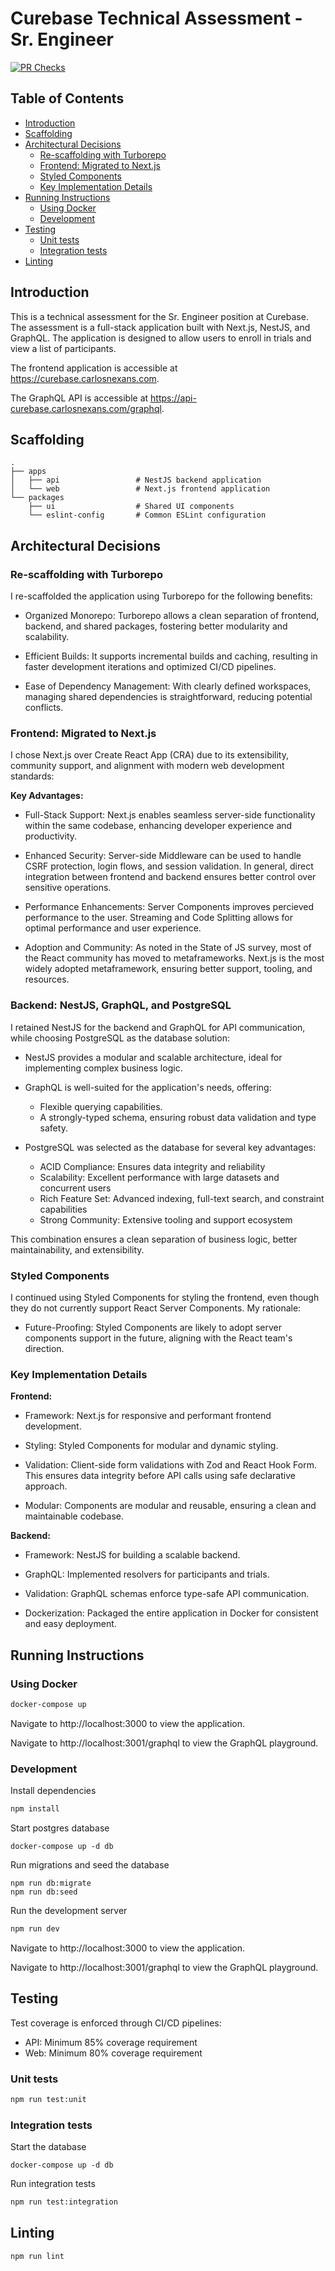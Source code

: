 # Curebase Technical Assessment - Sr. Engineer

[![PR Checks](https://github.com/cdgn-coding/curebase-challenge/actions/workflows/pr_checks.yml/badge.svg?branch=main)](https://github.com/cdgn-coding/curebase-challenge/actions/workflows/pr_checks.yml)

## Table of Contents

- [Introduction](#introduction)
- [Scaffolding](#scaffolding)
- [Architectural Decisions](#architectural-decisions)
  - [Re-scaffolding with Turborepo](#re-scaffolding-with-turborepo)
  - [Frontend: Migrated to Next.js](#frontend-migrated-to-nextjs)
  - [Styled Components](#styled-components)
  - [Key Implementation Details](#key-implementation-details)
- [Running Instructions](#running-instructions)
  - [Using Docker](#using-docker)
  - [Development](#development)
- [Testing](#testing)
  - [Unit tests](#unit-tests)
  - [Integration tests](#integration-tests)
- [Linting](#linting)

## Introduction

This is a technical assessment for the Sr. Engineer position at Curebase. The assessment is a full-stack application built with Next.js, NestJS, and GraphQL. The application is designed to allow users to enroll in trials and view a list of participants.

The frontend application is accessible at https://curebase.carlosnexans.com.

The GraphQL API is accessible at https://api-curebase.carlosnexans.com/graphql.

## Scaffolding

```
.
├── apps
│   ├── api                 # NestJS backend application
│   └── web                 # Next.js frontend application
└── packages
    ├── ui                  # Shared UI components
    └── eslint-config       # Common ESLint configuration
```

## Architectural Decisions

### Re-scaffolding with Turborepo

I re-scaffolded the application using Turborepo for the following benefits:

- Organized Monorepo: Turborepo allows a clean separation of frontend, backend, and shared packages, fostering better modularity and scalability.

- Efficient Builds: It supports incremental builds and caching, resulting in faster development iterations and optimized CI/CD pipelines.

- Ease of Dependency Management: With clearly defined workspaces, managing shared dependencies is straightforward, reducing potential conflicts.

### Frontend: Migrated to Next.js

I chose Next.js over Create React App (CRA) due to its extensibility, community support, and alignment with modern web development standards:

**Key Advantages:**

- Full-Stack Support: Next.js enables seamless server-side functionality within the same codebase, enhancing developer experience and productivity.

- Enhanced Security: Server-side Middleware can be used to handle CSRF protection, login flows, and session validation. In general, direct integration between frontend and backend ensures better control over sensitive operations.

- Performance Enhancements: Server Components improves percieved performance to the user. Streaming and Code Splitting allows for optimal performance and user experience.

- Adoption and Community: As noted in the State of JS survey, most of the React community has moved to metaframeworks. Next.js is the most widely adopted metaframework, ensuring better support, tooling, and resources.

### Backend: NestJS, GraphQL, and PostgreSQL

I retained NestJS for the backend and GraphQL for API communication, while choosing PostgreSQL as the database solution:

- NestJS provides a modular and scalable architecture, ideal for implementing complex business logic.

- GraphQL is well-suited for the application's needs, offering:
  - Flexible querying capabilities.
  - A strongly-typed schema, ensuring robust data validation and type safety.

- PostgreSQL was selected as the database for several key advantages:
  - ACID Compliance: Ensures data integrity and reliability
  - Scalability: Excellent performance with large datasets and concurrent users
  - Rich Feature Set: Advanced indexing, full-text search, and constraint capabilities
  - Strong Community: Extensive tooling and support ecosystem

This combination ensures a clean separation of business logic, better maintainability, and extensibility.

### Styled Components

I continued using Styled Components for styling the frontend, even though they do not currently support React Server Components. My rationale:

- Future-Proofing: Styled Components are likely to adopt server components support in the future, aligning with the React team's direction.

### Key Implementation Details

**Frontend:**

- Framework: Next.js for responsive and performant frontend development.

- Styling: Styled Components for modular and dynamic styling.

- Validation: Client-side form validations with Zod and React Hook Form. This ensures data integrity before API calls using safe declarative approach.

- Modular: Components are modular and reusable, ensuring a clean and maintainable codebase.

**Backend:**

- Framework: NestJS for building a scalable backend.

- GraphQL: Implemented resolvers for participants and trials.

- Validation: GraphQL schemas enforce type-safe API communication.

- Dockerization: Packaged the entire application in Docker for consistent and easy deployment.

## Running Instructions

### Using Docker

```bash
docker-compose up
```

Navigate to http://localhost:3000 to view the application.

Navigate to http://localhost:3001/graphql to view the GraphQL playground.

### Development

Install dependencies

```bash
npm install
```

Start postgres database

```
docker-compose up -d db
```

Run migrations and seed the database
```
npm run db:migrate
npm run db:seed
```

Run the development server

```bash
npm run dev
```

Navigate to http://localhost:3000 to view the application.

Navigate to http://localhost:3001/graphql to view the GraphQL playground.

## Testing

Test coverage is enforced through CI/CD pipelines:
- API: Minimum 85% coverage requirement
- Web: Minimum 80% coverage requirement

### Unit tests

```bash
npm run test:unit
```

### Integration tests

Start the database

```
docker-compose up -d db
```

Run integration tests

```bash
npm run test:integration
```

## Linting

```bash
npm run lint
```
